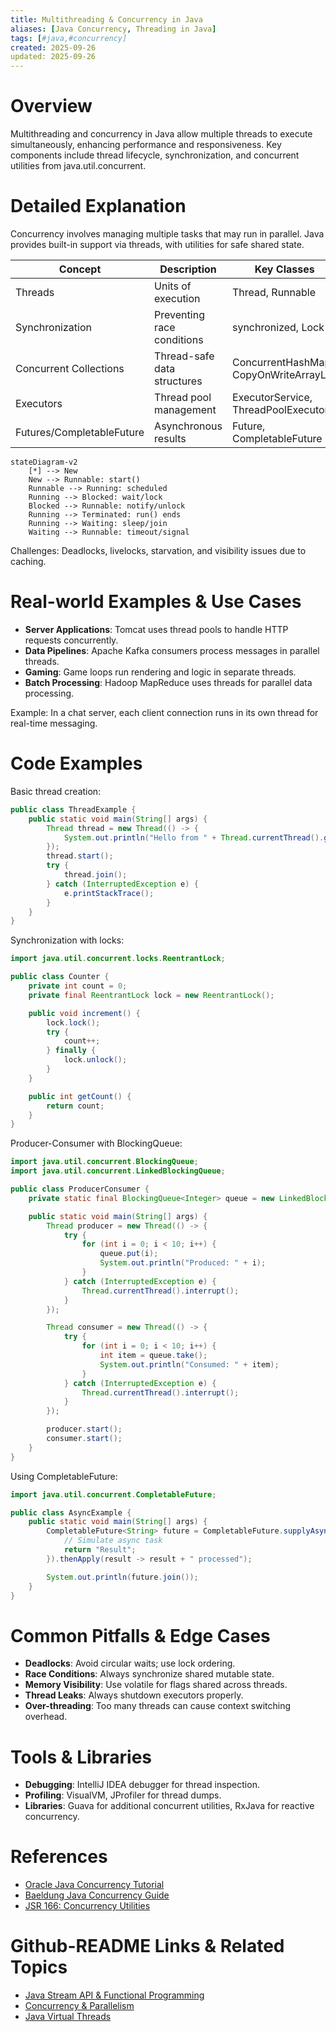 ```yaml
---
title: Multithreading & Concurrency in Java
aliases: [Java Concurrency, Threading in Java]
tags: [#java,#concurrency]
created: 2025-09-26
updated: 2025-09-26
---
```


# Overview

Multithreading and concurrency in Java allow multiple threads to execute simultaneously, enhancing performance and responsiveness. Key components include thread lifecycle, synchronization, and concurrent utilities from java.util.concurrent.

# Detailed Explanation

Concurrency involves managing multiple tasks that may run in parallel. Java provides built-in support via threads, with utilities for safe shared state.

| Concept | Description | Key Classes |
|---------|-------------|-------------|
| Threads | Units of execution | Thread, Runnable |
| Synchronization | Preventing race conditions | synchronized, Lock |
| Concurrent Collections | Thread-safe data structures | ConcurrentHashMap, CopyOnWriteArrayList |
| Executors | Thread pool management | ExecutorService, ThreadPoolExecutor |
| Futures/CompletableFuture | Asynchronous results | Future, CompletableFuture |

```mermaid
stateDiagram-v2
    [*] --> New
    New --> Runnable: start()
    Runnable --> Running: scheduled
    Running --> Blocked: wait/lock
    Blocked --> Runnable: notify/unlock
    Running --> Terminated: run() ends
    Running --> Waiting: sleep/join
    Waiting --> Runnable: timeout/signal
```

Challenges: Deadlocks, livelocks, starvation, and visibility issues due to caching.

# Real-world Examples & Use Cases

- **Server Applications**: Tomcat uses thread pools to handle HTTP requests concurrently.
- **Data Pipelines**: Apache Kafka consumers process messages in parallel threads.
- **Gaming**: Game loops run rendering and logic in separate threads.
- **Batch Processing**: Hadoop MapReduce uses threads for parallel data processing.

Example: In a chat server, each client connection runs in its own thread for real-time messaging.

# Code Examples

Basic thread creation:

```java
public class ThreadExample {
    public static void main(String[] args) {
        Thread thread = new Thread(() -> {
            System.out.println("Hello from " + Thread.currentThread().getName());
        });
        thread.start();
        try {
            thread.join();
        } catch (InterruptedException e) {
            e.printStackTrace();
        }
    }
}
```

Synchronization with locks:

```java
import java.util.concurrent.locks.ReentrantLock;

public class Counter {
    private int count = 0;
    private final ReentrantLock lock = new ReentrantLock();

    public void increment() {
        lock.lock();
        try {
            count++;
        } finally {
            lock.unlock();
        }
    }

    public int getCount() {
        return count;
    }
}
```

Producer-Consumer with BlockingQueue:

```java
import java.util.concurrent.BlockingQueue;
import java.util.concurrent.LinkedBlockingQueue;

public class ProducerConsumer {
    private static final BlockingQueue<Integer> queue = new LinkedBlockingQueue<>(10);

    public static void main(String[] args) {
        Thread producer = new Thread(() -> {
            try {
                for (int i = 0; i < 10; i++) {
                    queue.put(i);
                    System.out.println("Produced: " + i);
                }
            } catch (InterruptedException e) {
                Thread.currentThread().interrupt();
            }
        });

        Thread consumer = new Thread(() -> {
            try {
                for (int i = 0; i < 10; i++) {
                    int item = queue.take();
                    System.out.println("Consumed: " + item);
                }
            } catch (InterruptedException e) {
                Thread.currentThread().interrupt();
            }
        });

        producer.start();
        consumer.start();
    }
}
```

Using CompletableFuture:

```java
import java.util.concurrent.CompletableFuture;

public class AsyncExample {
    public static void main(String[] args) {
        CompletableFuture<String> future = CompletableFuture.supplyAsync(() -> {
            // Simulate async task
            return "Result";
        }).thenApply(result -> result + " processed");

        System.out.println(future.join());
    }
}
```

# Common Pitfalls & Edge Cases

- **Deadlocks**: Avoid circular waits; use lock ordering.
- **Race Conditions**: Always synchronize shared mutable state.
- **Memory Visibility**: Use volatile for flags shared across threads.
- **Thread Leaks**: Always shutdown executors properly.
- **Over-threading**: Too many threads can cause context switching overhead.

# Tools & Libraries

- **Debugging**: IntelliJ IDEA debugger for thread inspection.
- **Profiling**: VisualVM, JProfiler for thread dumps.
- **Libraries**: Guava for additional concurrent utilities, RxJava for reactive concurrency.

# References

- [Oracle Java Concurrency Tutorial](https://docs.oracle.com/javase/tutorial/essential/concurrency/)
- [Baeldung Java Concurrency Guide](https://www.baeldung.com/java-concurrency)
- [JSR 166: Concurrency Utilities](https://jcp.org/en/jsr/detail?id=166)

# Github-README Links & Related Topics

- [Java Stream API & Functional Programming](../java-stream-api-and-functional-programming/)
- [Concurrency & Parallelism](../concurrency-parallelism/)
- [Java Virtual Threads](../java-virtual-threads/)